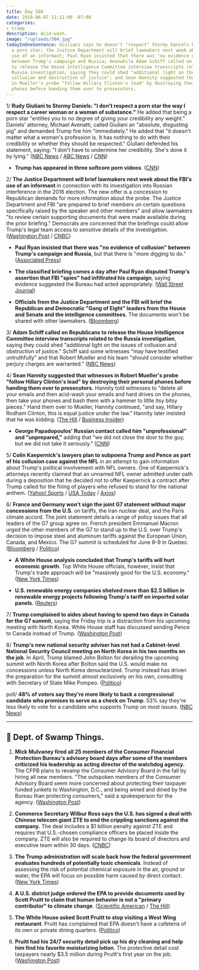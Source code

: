 ```yaml
---
title: Day 504
date: 2018-06-07 11:11:00 -07:00
categories:
- trump
description: Acid-wash.
image: "/uploads/504.jpg"
todayInOneSentence: Giuliani says he doesn't "respect" Stormy Daniels because she's
  a porn star; the Justice Department will brief lawmakers next week about the FBI's
  use of an informant; Paul Ryan insisted that there was "no evidence of collusion"
  between Trump's campaign and Russia; meanwhile Adam Schiff called on Republicans
  to release the House Intelligence Committee interview transcripts related to the
  Russia investigation, saying they could shed "additional light on the issues of
  collusion and obstruction of justice"; and Sean Hannity suggested that witnesses
  in Mueller's probe "follow Hillary Clinton's lead" by destroying their personal
  phones before handing them over to prosecutors.
---
```


1/ **Rudy Giuliani to Stormy Daniels: "I don't respect a porn star the way I respect a career woman or a woman of substance."** He added that being a porn star "entitles you to no degree of giving your credibility any weight." Daniels' attorney, Michael Avenatti, called Giuliani an "absolute, disgusting pig" and demanded Trump fire him "immediately." He added that "it doesn't matter what a woman's profession is. It has nothing to do with their credibility or whether they should be respected." Giuliani defended his statement, saying: "I don't have to undermine her credibility. She's done it by lying." ([NBC News](https://www.nbcnews.com/politics/white-house/giuliani-i-don-t-respect-stormy-daniels-woman-because-she-n880876) / [ABC News](https://abcnews.go.com/US/giuliani-takes-swipe-stormy-daniels-adult-film-stars/story?id=55699990) / [CNN](https://www.cnn.com/2018/06/07/politics/michael-avenatti-rudy-giuliani-comments/index.html))

* **Trump has appeared in three softcore porn videos**. ([CNN](https://www.cnn.com/2018/06/07/politics/rudy-giuliani-trump-credibility-porn-videos/index.html))

2/ **The Justice Department will brief lawmakers next week about the FBI's use of an informant** in connection with its investigation into Russian interference in the 2016 election. The new offer is a concession to Republican demands for more information about the probe. The Justice Department and FBI "are prepared to brief members on certain questions specifically raised by the speaker and other members" and allow lawmakers "to review certain supporting documents that were made available during the prior briefing." Democrats are concerned that the briefings could allow Trump's legal team access to sensitive details of the investigation. ([Washington Post](https://www.washingtonpost.com/world/national-security/justice-department-offers-lawmakers-new-material-on-fbis-russia-investigation/2018/06/07/e562b8d2-6a37-11e8-bf8c-f9ed2e672adf_story.html?utm_term=.fcc787b405e3) / [CNBC](https://www.cnbc.com/2018/06/07/doj-to-show-lawmakers-more-classified-documents-on-fbi-informant-report.html))

* **Paul Ryan insisted that there was "no evidence of collusion" between Trump's campaign and Russia**, but that there is "more digging to do." ([Associated Press](https://apnews.com/bd84754c34484d51a01104958aa83b4b))

* **The classified briefing comes a day after Paul Ryan disputed Trump's assertion that FBI "spies" had infiltrated his campaign**, saying evidence suggested the Bureau had acted appropriately. ([Wall Street Journal](https://www.wsj.com/articles/justice-department-offers-lawmakers-another-briefing-on-confidential-informant-1528397932))

* **Officials from the Justice Department and the FBI will brief the Republican and Democratic "Gang of Eight" leaders from the House and Senate and the intelligence committees**. The documents won't be shared with other lawmakers. ([Bloomberg](https://www.bloomberg.com/news/articles/2018-06-06/mystery-cia-officer-thrust-into-spotlight-as-korea-summit-looms))

3/ **Adam Schiff called on Republicans to release the House Intelligence Committee interview transcripts related to the Russia investigation**, saying they could shed "additional light on the issues of collusion and obstruction of justice." Schiff said some witnesses "may have testified untruthfully" and that Robert Mueller and his team "should consider whether perjury charges are warranted." ([NBC News](https://www.nbcnews.com/politics/politics-news/top-democrat-house-intel-committee-seeks-release-all-russia-probe-n881116))

4/ **Sean Hannity suggested that witnesses in Robert Mueller's probe "follow Hillary Clinton's lead" by destroying their personal phones before handing them over to prosecutors.** Hannity told witnesses to "delete all your emails and then acid-wash your emails and hard drives on the phones, then take your phones and bash them with a hammer to little itsy bitsy pieces." Hand them over to Mueller, Hannity continued, "and say, Hillary Rodham Clinton, this is equal justice under the law." Hannity later insisted that he was kidding. ([The Hill](http://thehill.com/homenews/media/391115-hannity-advises-witnesses-in-mueller-probe-smash-their-phones-to-little-itsy) / [Business Insider](http://www.businessinsider.com/sean-hannity-tells-mueller-investigation-witnesses-to-destroy-evidence-2018-6?op=1))

* **George Papadopoulos' Russian contact called him "unprofessional" and "unprepared,"** adding that "we did not close the door to the guy, but we did not take it seriously." ([CNN](https://www.cnn.com/2018/06/07/politics/george-papadopoulos-ivan-timofeev-russia-investigation/index.html))

5/ **Colin Kaepernick's lawyers plan to subpoena Trump and Pence as part of his collusion case against the NFL** in an attempt to gain information about Trump's political involvement with NFL owners. One of Kaepernick's attorneys recently claimed that an unnamed NFL owner admitted under oath during a deposition that he decided not to offer Kaepernick a contract after Trump called for the firing of players who refused to stand for the national anthem. ([Yahoo! Sports](https://sports.yahoo.com/sources-colin-kaepernicks-legal-team-expected-subpoena-president-trump-case-nfl-115914523.html) / [USA Today](https://www.usatoday.com/story/sports/nfl/2018/05/30/colin-kaepernick-lawyer-nfl-owner-changed-mind-after-trump-comments/658356002/) / [Axios](https://www.axios.com/colin-kaepernick-subpoena-trump-pence-nfl-national-anthem-b0196310-2a7e-4000-a274-defefa5b4af8.html))

6/ **France and Germany won't sign the joint G7 statement without major concessions from the U.S.** on tariffs, the Iran nuclear deal, and the Paris climate accord. The joint statement details a range of policy issues that all leaders of the G7 group agree on. French president Emmanuel Macron urged the other members of the G7 to stand up to the U.S. over Trump's decision to impose steel and aluminum tariffs against the European Union, Canada, and Mexico. The G7 summit is scheduled for June 8-9 in Quebec. ([Bloomberg](https://www.bloomberg.com/news/articles/2018-06-07/france-said-to-warn-trump-that-it-will-not-sign-a-g-7-statement) / [Politico](https://www.politico.eu/article/france-emmanuel-macron-wont-sign-g7-statement-without-concessions-from-donald-trump-report/))

* **A White House analysis concluded that Trump's tariffs will hurt economic growth**. Top White House officials, however, insist that Trump's trade approach will be "massively good for the U.S. economy." ([New York Times](https://www.nytimes.com/2018/06/07/us/politics/white-house-tariffs-growth.html))

* **U.S. renewable energy companies shelved more than $2.5 billion in renewable energy projects following Trump's tariff on imported solar panels**. ([Reuters](https://www.reuters.com/article/us-trump-effect-solar-insight/billions-in-u-s-solar-projects-shelved-after-trump-panel-tariff-idUSKCN1J30CT))

7/ **Trump complained to aides about having to spend two days in Canada for the G7 summit**, saying the Friday trip is a distraction from his upcoming meeting with North Korea. White House staff has discussed sending Pence to Canada instead of Trump. ([Washington Post](https://www.washingtonpost.com/politics/trump-complains-about-traveling-to-canada-ahead-of-singapore-summit-with-kim/2018/06/06/651d8dd8-69be-11e8-9e38-24e693b38637_story.html))

8/ **Trump's new national security adviser has not had a Cabinet-level National Security Council meeting on North Korea in his two months on the job**. In April, Trump blamed John Bolton for derailing the upcoming summit with North Korea after Bolton said the U.S. would make no concessions unless North Korea denuclearized. Trump instead has driven the preparation for the summit almost exclusively on his own, consulting with Secretary of State Mike Pompeo. ([Politico](https://www.politico.com/story/2018/06/07/trump-bolton-north-korea-630362))

poll/ **48% of voters say they're more likely to back a congressional candidate who promises to serve as a check on Trump**. 53% say they're less likely to vote for a candidate who supports Trump on most issues. ([NBC News](https://www.nbcnews.com/politics/first-read/poll-economic-satisfaction-under-trump-isn-t-helping-his-party-n880721))

---

## 🐊 Dept. of Swamp Things.

1. **Mick Mulvaney fired all 25 members of the Consumer Financial Protection Bureau's advisory board days after some of the members criticized his leadership as acting director of the watchdog agency.** The CFPB plans to revamp the Consumer Advisory Board in the fall by hiring all new members. "The outspoken members of the Consumer Advisory Board seem more concerned about protecting their taxpayer funded junkets to Washington, D.C., and being wined and dined by the Bureau than protecting consumers," said a spokesperson for the agency. ([Washington Post](https://www.washingtonpost.com/news/business/wp/2018/06/06/mick-mulvaney-fires-members-of-cfpb-advisory-board/?utm_source=reddit.com&utm_term=.6aa6939c1451))

2. **Commerce Secretary Wilbur Ross says the U.S. has signed a deal with Chinese telecom giant ZTE to end the crippling sanctions against the company.** The deal includes a $1 billion penalty against ZTE and requires that U.S.-chosen compliance officers be placed inside the company. ZTE will also be required to change its board of directors and executive team within 30 days. ([CNBC](https://www.cnbc.com/2018/06/07/commerce-secretary-wilbur-ross-the-us-strikes-a-deal-with-zte.html))

3. **The Trump administration will scale back how the federal government evaluates hundreds of potentially toxic chemicals**. Instead of assessing the risk of potential chemical exposure in the air, ground or water, the EPA will focus on possible harm caused by direct contact. ([New York Times](https://www.nytimes.com/2018/06/07/us/politics/epa-toxic-chemicals.html))

4. **A U.S. district judge ordered the EPA to provide documents used by Scott Pruitt to claim that human behavior is not a "primary contributor" to climate change**. ([Scientific American](https://www.scientificamerican.com/article/judge-orders-epa-to-produce-science-behind-pruitts-warming-claims/) / [The Hill](http://thehill.com/policy/energy-environment/391130-judge-rules-pruitt-must-provide-evidence-used-for-climate-change))

5. **The White House asked Scott Pruitt to stop visiting a West Wing restaurant**. Pruitt has complained that EPA doesn't have a cafeteria of its own or private dining quarters. ([Politico](https://www.politico.com/story/2018/06/06/pruitt-white-house-lunch-603350))

6. **Pruitt had his 24/7 security detail pick up his dry cleaning and help him find his favorite moisturizing lotion**. The protective detail cost taxpayers nearly $3.5 million during Pruitt's first year on the job. ([Washington Post](https://www.washingtonpost.com/news/energy-environment/wp/2018/06/07/pruitt-enlisted-security-detail-in-picking-up-dry-cleaning-moisturizing-lotion/))